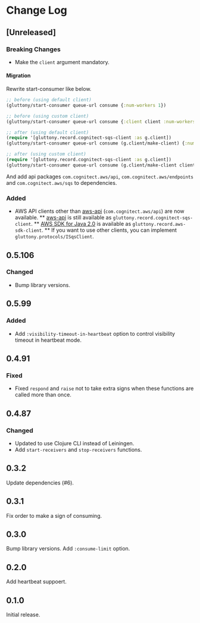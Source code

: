 # Change Log

## [Unreleased]
### Breaking Changes
* Make the `client` argument mandatory.

#### Migration
Rewrite start-consumer like below.
```clojure
;; before (using default client)
(gluttony/start-consumer queue-url consume {:num-workers 1})

;; before (using custom client)
(gluttony/start-consumer queue-url consume {:client client :num-workers 1})

;; after (using default client)
(require '[gluttony.record.cognitect-sqs-client :as g.client])
(gluttony/start-consumer queue-url consume (g.client/make-client) {:num-workers 1})

;; after (using custom client)
(require '[gluttony.record.cognitect-sqs-client :as g.client])
(gluttony/start-consumer queue-url consume (g.client/make-client client) {:num-workers 1})
```
And add api packages `com.cognitect.aws/api`, `com.cognitect.aws/endpoints` and `com.cognitect.aws/sqs` to dependencies.

### Added
* AWS API clients other than [aws-api](https://github.com/cognitect-labs/aws-api) (`com.cognitect.aws/api`) are now available.
** [aws-api](https://github.com/cognitect-labs/aws-api) is still available as `gluttony.record.cognitect-sqs-client`.
** [AWS SDK for Java 2.0](https://github.com/aws/aws-sdk-java-v2) is available as `gluttony.record.aws-sdk-client`.
** If you want to use other clients, you can implement `gluttony.protocols/ISqsClient`.

## 0.5.106
### Changed
* Bump library versions.

## 0.5.99
### Added
* Add `:visibility-timeout-in-heartbeat` option to control visibility timeout in heartbeat mode.

## 0.4.91
### Fixed
* Fixed `respond` and `raise` not to take extra signs when these functions are called more than once.

## 0.4.87
### Changed
* Updated to use Clojure CLI instead of Leiningen.
* Add `start-receivers` and `stop-receivers` functions.

## 0.3.2
Update dependencies (#6).

## 0.3.1
Fix order to make a sign of consuming.

## 0.3.0
Bump library versions.
Add `:consume-limit` option.

## 0.2.0
Add heartbeat suppoert.

## 0.1.0
Initial release.
